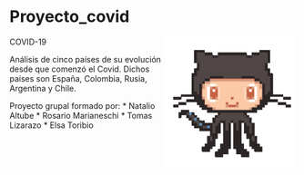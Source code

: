 # Proyecto_covid
<img align='right' src="https://raw.githubusercontent.com/iCharlesZ/FigureBed/master/img/octocat.gif" width="230">

COVID-19

Análisis de cinco países de su evolución desde que comenzó el Covid.
Dichos países son España, Colombia, Rusia, Argentina y Chile.

Proyecto grupal formado por:
      * Natalio Altube
      * Rosario Marianeschi
      * Tomas Lizarazo
      * Elsa Toribio
